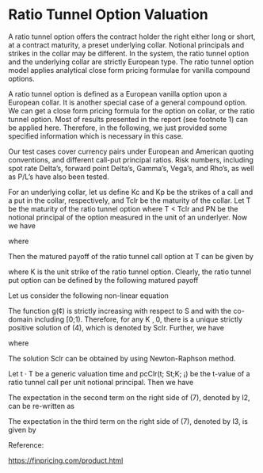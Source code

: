 # Ratio Tunnel Option Valuation

A ratio tunnel option offers the contract holder the right either long or short, at a contract maturity, a preset underlying collar. Notional principals and strikes in the collar may be different. In the system, the ratio tunnel option and the underlying collar are strictly European type. The ratio tunnel option model applies analytical close form pricing formulae for vanilla compound options.

A ratio tunnel option is defined as a European vanilla option upon a European collar. It is another special case of a general compound option. We can get a close form pricing formula for the option on collar, or the ratio tunnel option. Most of results presented in the report (see footnote 1) can be applied here. Therefore, in the following, we just provided some specified information which is necessary in this case.

Our test cases cover currency pairs under European and American quoting conventions, and different call-put principal ratios. Risk numbers, including spot rate Delta’s, forward point Delta’s, Gamma’s, Vega’s, and Rho’s, as well as P/L’s have also been tested.

For an underlying collar, let us define Kc and Kp be the strikes of a call and a put in the collar, respectively,
and Tclr be the maturity of the collar. Let T be the maturity of the ratio tunnel option where T < Tclr and
PN be the notional principal of the option measured in the unit of an underlyer. Now we have

 

where

 

Then the matured payoff of the ratio tunnel call option at T can be given by

 

where K is the unit strike of the ratio tunnel option. Clearly, the ratio tunnel put option can be defined by
the following matured payoff

 

Let us consider the following non-linear equation

 

The function g(¢) is strictly increasing with respect to S and with the co-domain including [0;1). Therefore,
for any K ¸ 0, there is a unique strictly positive solution of (4), which is denoted by Sclr. Further, we have

 

where

 

The solution Sclr can be obtained by using Newton-Raphson method.

Let t · T be a generic valuation time and pcClr(t; St;K; ¡) be the t-value of a ratio tunnel call per unit
notional principal. Then we have

 

The expectation in the second term on the right side of (7), denoted by I2, can be re-written as

 

The expectation in the third term on the right side of (7), denoted by I3, is given by

 
Reference:

https://finpricing.com/product.html

